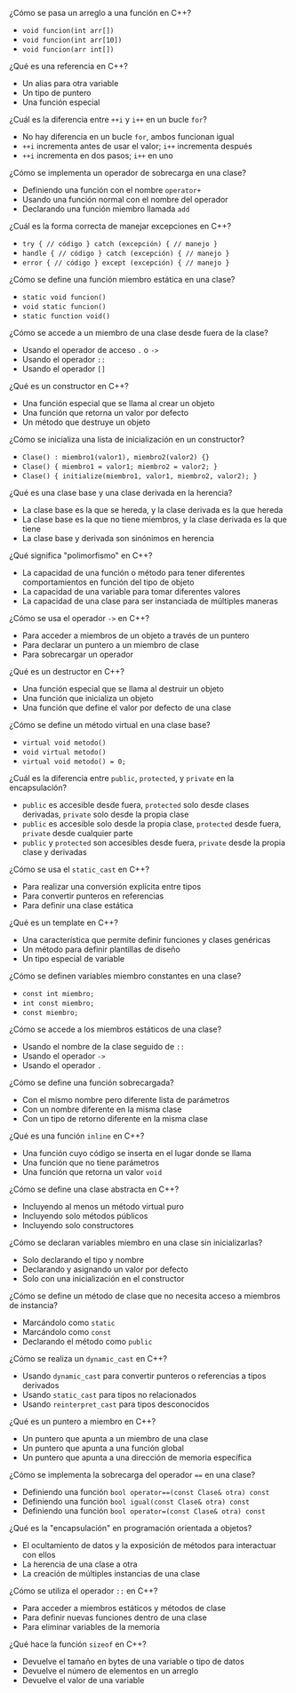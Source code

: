 ¿Cómo se pasa un arreglo a una función en C++?
- `void funcion(int arr[])`
- `void funcion(int arr[10])`
- `void funcion(arr int[])`

¿Qué es una referencia en C++?
- Un alias para otra variable
- Un tipo de puntero
- Una función especial

¿Cuál es la diferencia entre `++i` y `i++` en un bucle `for`?
- No hay diferencia en un bucle `for`, ambos funcionan igual
- `++i` incrementa antes de usar el valor; `i++` incrementa después
- `++i` incrementa en dos pasos; `i++` en uno

¿Cómo se implementa un operador de sobrecarga en una clase?
- Definiendo una función con el nombre `operator+`
- Usando una función normal con el nombre del operador
- Declarando una función miembro llamada `add`

¿Cuál es la forma correcta de manejar excepciones en C++?
- `try { // código } catch (excepción) { // manejo }`
- `handle { // código } catch (excepción) { // manejo }`
- `error { // código } except (excepción) { // manejo }`

¿Cómo se define una función miembro estática en una clase?
- `static void funcion()`
- `void static funcion()`
- `static function void()`

¿Cómo se accede a un miembro de una clase desde fuera de la clase?
- Usando el operador de acceso `.` o `->`
- Usando el operador `::`
- Usando el operador `[]`

¿Qué es un constructor en C++?
- Una función especial que se llama al crear un objeto
- Una función que retorna un valor por defecto
- Un método que destruye un objeto

¿Cómo se inicializa una lista de inicialización en un constructor?
- `Clase() : miembro1(valor1), miembro2(valor2) {}`
- `Clase() { miembro1 = valor1; miembro2 = valor2; }`
- `Clase() { initialize(miembro1, valor1, miembro2, valor2); }`

¿Qué es una clase base y una clase derivada en la herencia?
- La clase base es la que se hereda, y la clase derivada es la que hereda
- La clase base es la que no tiene miembros, y la clase derivada es la que tiene
- La clase base y derivada son sinónimos en herencia

¿Qué significa "polimorfismo" en C++?
- La capacidad de una función o método para tener diferentes comportamientos en función del tipo de objeto
- La capacidad de una variable para tomar diferentes valores
- La capacidad de una clase para ser instanciada de múltiples maneras

¿Cómo se usa el operador `->` en C++?
- Para acceder a miembros de un objeto a través de un puntero
- Para declarar un puntero a un miembro de clase
- Para sobrecargar un operador

¿Qué es un destructor en C++?
- Una función especial que se llama al destruir un objeto
- Una función que inicializa un objeto
- Una función que define el valor por defecto de una clase

¿Cómo se define un método virtual en una clase base?
- `virtual void metodo()`
- `void virtual metodo()`
- `virtual void metodo() = 0;`

¿Cuál es la diferencia entre `public`, `protected`, y `private` en la encapsulación?
- `public` es accesible desde fuera, `protected` solo desde clases derivadas, `private` solo desde la propia clase
- `public` es accesible solo desde la propia clase, `protected` desde fuera, `private` desde cualquier parte
- `public` y `protected` son accesibles desde fuera, `private` desde la propia clase y derivadas

¿Cómo se usa el `static_cast` en C++?
- Para realizar una conversión explícita entre tipos
- Para convertir punteros en referencias
- Para definir una clase estática

¿Qué es un template en C++?
- Una característica que permite definir funciones y clases genéricas
- Un método para definir plantillas de diseño
- Un tipo especial de variable

¿Cómo se definen variables miembro constantes en una clase?
- `const int miembro;`
- `int const miembro;`
- `const miembro;`

¿Cómo se accede a los miembros estáticos de una clase?
- Usando el nombre de la clase seguido de `::`
- Usando el operador `->`
- Usando el operador `.`

¿Cómo se define una función sobrecargada?
- Con el mismo nombre pero diferente lista de parámetros
- Con un nombre diferente en la misma clase
- Con un tipo de retorno diferente en la misma clase

¿Qué es una función `inline` en C++?
- Una función cuyo código se inserta en el lugar donde se llama
- Una función que no tiene parámetros
- Una función que retorna un valor `void`

¿Cómo se define una clase abstracta en C++?
- Incluyendo al menos un método virtual puro
- Incluyendo solo métodos públicos
- Incluyendo solo constructores

¿Cómo se declaran variables miembro en una clase sin inicializarlas?
- Solo declarando el tipo y nombre
- Declarando y asignando un valor por defecto
- Solo con una inicialización en el constructor

¿Cómo se define un método de clase que no necesita acceso a miembros de instancia?
- Marcándolo como `static`
- Marcándolo como `const`
- Declarando el método como `public`

¿Cómo se realiza un `dynamic_cast` en C++?
- Usando `dynamic_cast` para convertir punteros o referencias a tipos derivados
- Usando `static_cast` para tipos no relacionados
- Usando `reinterpret_cast` para tipos desconocidos

¿Qué es un puntero a miembro en C++?
- Un puntero que apunta a un miembro de una clase
- Un puntero que apunta a una función global
- Un puntero que apunta a una dirección de memoria específica

¿Cómo se implementa la sobrecarga del operador `==` en una clase?
- Definiendo una función `bool operator==(const Clase& otra) const`
- Definiendo una función `bool igual(const Clase& otra) const`
- Definiendo una función `bool operator=(const Clase& otra) const`

¿Qué es la "encapsulación" en programación orientada a objetos?
- El ocultamiento de datos y la exposición de métodos para interactuar con ellos
- La herencia de una clase a otra
- La creación de múltiples instancias de una clase

¿Cómo se utiliza el operador `::` en C++?
- Para acceder a miembros estáticos y métodos de clase
- Para definir nuevas funciones dentro de una clase
- Para eliminar variables de la memoria

¿Qué hace la función `sizeof` en C++?
- Devuelve el tamaño en bytes de una variable o tipo de datos
- Devuelve el número de elementos en un arreglo
- Devuelve el valor de una variable